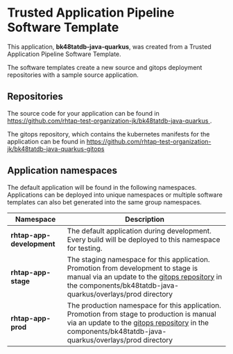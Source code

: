 # Trusted Application Pipeline Software Template

This application, **bk48tatdb-java-quarkus**, was created from a Trusted Application Pipeline Software Template.

The software templates create a new source and gitops deployment repositories with a sample source application. 

## Repositories

The source code for your application can be found in [https://github.com/rhtap-test-organization-jk/bk48tatdb-java-quarkus ](https://github.com/rhtap-test-organization-jk/bk48tatdb-java-quarkus ).
 
The gitops repository, which contains the kubernetes manifests for the application can be found in 
[https://github.com/rhtap-test-organization-jk/bk48tatdb-java-quarkus-gitops ](https://github.com/rhtap-test-organization-jk/bk48tatdb-java-quarkus-gitops ) 

## Application namespaces 

The default application will be found in the following namespaces. Applications can be deployed into unique namespaces or multiple software templates can also bet generated into the same group namespaces.  

|  Namespace   |  Description   |  
| -------- | -------- |   
| **rhtap-app-development** | The default application during development. Every build will be deployed to this namespace for testing. | 
| **rhtap-app-stage** | The staging namespace for this application. Promotion from development to stage is manual via an update to the [gitops repository](https://github.com/rhtap-test-organization-jk/bk48tatdb-java-quarkus-gitops ) in the components/bk48tatdb-java-quarkus/overlays/prod directory |  
| **rhtap-app-prod** | The production namespace for this application. Promotion from stage to production is manual via an update to the [gitops repository](https://github.com/rhtap-test-organization-jk/bk48tatdb-java-quarkus-gitops ) in the components/bk48tatdb-java-quarkus/overlays/prod directory | 